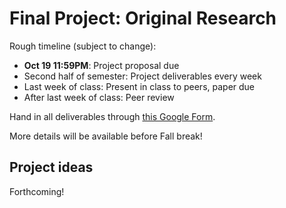 # Final Project: Original Research

Rough timeline (subject to change):

- **Oct 19 11:59PM**: Project proposal due
- Second half of semester: Project deliverables every week
- Last week of class: Present in class to peers, paper due
- After last week of class: Peer review

Hand in all deliverables through [this Google Form](https://forms.gle/N5NdhriDQZzx7Z6H9).

More details will be available before Fall break!

## Project ideas

Forthcoming!
